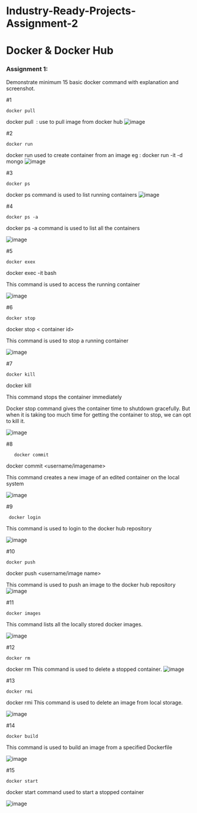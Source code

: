 # Industry-Ready-Projects-Assignment-2
# Docker & Docker Hub
### Assignment 1:

Demonstrate minimum 15 basic docker command with explanation and screenshot.

#1 
```
docker pull
```
 docker pull <image name> : use to pull image from docker hub
 ![image](https://user-images.githubusercontent.com/112603638/195422626-6f4620f8-5562-4952-9532-0fb179bfb18f.png)

#2
```
docker run
```
docker run used to create container from an image
eg : docker run -it -d mongo
![image](https://user-images.githubusercontent.com/112603638/195422292-c1016848-9d27-4076-9a7c-68819831d8a8.png)

#3
```
docker ps
```
docker ps command is used to list running containers
![image](https://user-images.githubusercontent.com/112603638/195424185-48bf2b88-4bbc-47fb-acd4-2c45867644c8.png)

 #4
 
 ```
 docker ps -a
 
 ```
 docker ps -a command is used to list all the containers
 
 ![image](https://user-images.githubusercontent.com/112603638/195424549-db3e24c0-f584-4103-9db9-07fd34f66ac1.png)
 
 #5
 
 ```
 docker exex
 
 ```
docker exec -it <container id> bash

 This command is used to access the running container
 
![image](https://user-images.githubusercontent.com/112603638/195526104-2018848e-001e-4548-93a5-1254b6134c6b.png)

 #6
 ```
 docker stop
 ```
docker stop < container id>
 
This command is used to stop a running container
 
![image](https://user-images.githubusercontent.com/112603638/195528688-6a793281-bc87-4af7-9283-53ce04da127d.png)

 #7
 ```
 docker kill
 ```
docker kill <container id>
 
This command stops the container immediately
 
Docker stop command gives the container time to shutdown gracefully.
But when it is taking too much time for getting the container to stop, we can opt to kill it.

 ![image](https://user-images.githubusercontent.com/112603638/195529842-2c29b606-d9b9-4614-8eea-1b8fd8c1463a.png)

 #8 
 ```
	docker commit
 ```
 
 docker commit <conatainer id> <username/imagename>
 
 This command creates a new image of an edited container on the local system

 ![image](https://user-images.githubusercontent.com/112603638/195577221-08391be1-b4c5-4de5-b333-dcb1f7f8614b.png)


 #9
 ```
  docker login
 ```
 
This command is used to login to the docker hub repository

 ![image](https://user-images.githubusercontent.com/112603638/195577336-0889ad43-f310-4086-9d17-92eda7b35fd9.png)

 #10
 
 ```
 docker push
 ```
 
 docker push <username/image name>
 
 This command is used to push an image to the docker hub repository
 ![image](https://user-images.githubusercontent.com/112603638/195577513-f78643c8-2da8-4af4-b55f-1d451e637514.png)


#11
```
docker images
```

This command lists all the locally stored docker images.

![image](https://user-images.githubusercontent.com/112603638/195679319-5d863e4e-2682-42f2-8baf-a3b0b4566587.png)


#12
```
docker rm
```

docker rm <container id>
This command is used to delete a stopped container.
![image](https://user-images.githubusercontent.com/112603638/195679459-720f8ad8-d24f-4288-82e5-71cc411d845a.png)


#13
```
docker rmi
```
docker rmi <image-id>
This command is used to delete an image from local storage.

![image](https://user-images.githubusercontent.com/112603638/195679596-4f71a88d-1b0f-4dbc-bc3d-81b6707654e3.png)
 
#14
```
docker build
```

This command is used to build an image from a specified Dockerfile

![image](https://user-images.githubusercontent.com/112603638/195679713-ba769814-add4-44b1-a1a4-f3e8e6517b3e.png)

#15 
```
docker start
```
docker start <containerid>
command used to start a stopped container

![image](https://user-images.githubusercontent.com/112603638/195680270-e97510d1-89c3-4241-8079-02bc694a6291.png)


 





 
